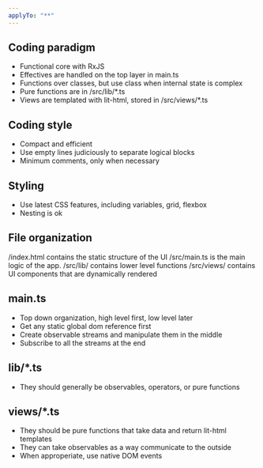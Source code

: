 ```yaml
---
applyTo: "**"
---
```


## Coding paradigm

- Functional core with RxJS
- Effectives are handled on the top layer in main.ts
- Functions over classes, but use class when internal state is complex
- Pure functions are in /src/lib/\*.ts
- Views are templated with lit-html, stored in /src/views/\*.ts

## Coding style

- Compact and efficient
- Use empty lines judiciously to separate logical blocks
- Minimum comments, only when necessary

## Styling

- Use latest CSS features, including variables, grid, flexbox
- Nesting is ok

## File organization

/index.html contains the static structure of the UI
/src/main.ts is the main logic of the app.
/src/lib/ contains lower level functions
/src/views/ contains UI components that are dynamically rendered

## main.ts

- Top down organization, high level first, low level later
- Get any static global dom reference first
- Create observable streams and manipulate them in the middle
- Subscribe to all the streams at the end

## lib/\*.ts

- They should generally be observables, operators, or pure functions

## views/\*.ts

- They should be pure functions that take data and return lit-html templates
- They can take observables as a way communicate to the outside
- When approperiate, use native DOM events
